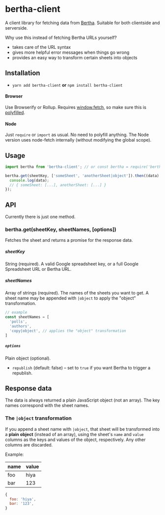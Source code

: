 # bertha-client

A client library for fetching data from [Bertha](https://github.com/ft-interactive/bertha). Suitable for both clientside and serverside.

Why use this instead of fetching Bertha URLs yourself?

- takes care of the URL syntax
- gives more helpful error messages when things go wrong
- provides an easy way to transform certain sheets into objects

## Installation

- `yarn add bertha-client` **or** `npm install bertha-client`

#### Browser

Use Browserify or Rollup. Requires [window.fetch](https://developer.mozilla.org/en-US/docs/Web/API/WindowOrWorkerGlobalScope/fetch), so make sure this is [polyfilled](https://cdn.polyfill.io/v2/docs/features/#fetch).

#### Node

Just `require` or `import` as usual. No need to polyfill anything. The Node version uses node-fetch internally (without modifying the global scope).

## Usage

```js
import bertha from 'bertha-client'; // or const bertha = require('bertha-client');

bertha.get(sheetKey, ['someSheet', 'anotherSheet|object']).then((data) => {
  console.log(data);
  // { someSheet: [...], anotherSheet: [...] }
});
```

## API

Currently there is just one method.

### bertha.get(sheetKey, sheetNames, [options])

Fetches the sheet and returns a promise for the response data.

##### sheetKey

String (required). A valid Google spreadsheet key, or a full Google Spreadsheet URL or Bertha URL.

##### sheetNames

Array of strings (required). The names of the sheets you want to get. A sheet name may be appended with `|object` to apply the "object" transformation.

```js
// example
const sheetNames = [
  'polls',
  'authors',
  'copy|object', // applies the "object" transformation
]
```

##### `options`

Plain object (optional).

- `republish` (default: false) – set to `true` if you want Bertha to trigger a republish.

## Response data

The data is always returned a plain JavaScript object (not an array). The key names correspond with the sheet names.

### The `|object` transformation

If you append a sheet name with `|object`, that sheet will be transformed into a **plain object** (instead of an array), using the sheet's `name` and `value` columns as the keys and values of the object, respectively. Any other columns are discarded.

Example:

| name | value |
| ---- | ----- |
| foo  | hiya  |
| bar  | 123   |

```js
{
  foo: 'hiya',
  bar: '123',
}
```
